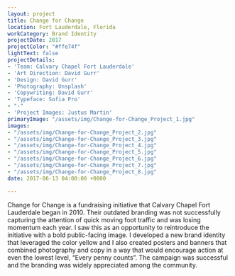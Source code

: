 ```yaml
---
layout: project
title: Change for Change
location: Fort Lauderdale, Florida
workCategory: Brand Identity
projectDate: 2017
projectColor: "#ffe74f"
lightText: false
projectDetails:
- 'Team: Calvary Chapel Fort Lauderdale'
- 'Art Direction: David Gurr'
- 'Design: David Gurr'
- 'Photography: Unsplash'
- 'Copywriting: David Gurr'
- 'Typeface: Sofia Pro'
- "-"
- 'Project Images: Justus Martin'
primaryImage: "/assets/img/Change-for-Change_Project_1.jpg"
images:
- "/assets/img/Change-for-Change_Project_2.jpg"
- "/assets/img/Change-for-Change_Project_3.jpg"
- "/assets/img/Change-for-Change_Project_4.jpg"
- "/assets/img/Change-for-Change_Project_5.jpg"
- "/assets/img/Change-for-Change_Project_6.jpg"
- "/assets/img/Change-for-Change_Project_7.jpg"
- "/assets/img/Change-for-Change_Project_8.jpg"
date: 2017-06-13 04:00:00 +0000

---
```

Change for Change is a fundraising initiative that Calvary Chapel Fort Lauderdale began in 2010. Their outdated branding was not successfully capturing the attention of quick moving foot traffic and was losing momentum each year. I saw this as an opportunity to reintroduce the initiative with a bold public-facing image. I developed a new brand identity that leveraged the color yellow and I also created posters and banners that combined photography and copy in a way that would encourage action at even the lowest level, “Every penny counts”. The campaign was successful and the branding was widely appreciated among the community.